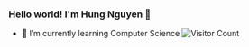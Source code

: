 ### Hello world! I'm Hung Nguyen 👋
- 🌱 I’m currently learning Computer Science
![Visitor Count](https://profile-counter.glitch.me/hungnguyen7/count.svg)

